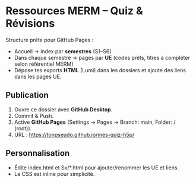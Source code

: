 ﻿# Ressources MERM – Quiz & Révisions

Structure prête pour GitHub Pages :
- Accueil → index par **semestres** (S1–S6)
- Dans chaque semestre → pages par **UE** (codes prêts, titres à compléter selon référentiel MERM)
- Dépose tes exports **HTML** (Lumi) dans les dossiers et ajoute des liens dans les pages UE.

## Publication
1. Ouvre ce dossier avec **GitHub Desktop**.
2. Commit & Push.
3. Active **GitHub Pages** (Settings → Pages → Branch: main, Folder: / (root)).
4. URL : https://tonpseudo.github.io/mes-quiz-h5p/

## Personnalisation
- Édite index.html et Sx/*.html pour ajouter/renommer les UE et liens.
- Le CSS est inline pour simplicité.
